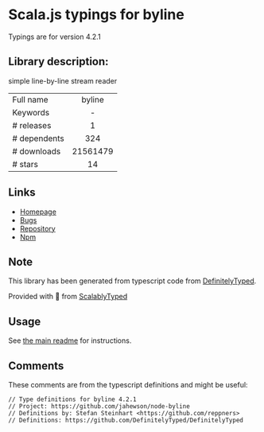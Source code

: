 
# Scala.js typings for byline

Typings are for version 4.2.1

## Library description:
simple line-by-line stream reader

|                    |                 |
| ------------------ | :-------------: |
| Full name          | byline |
| Keywords           | - |
| # releases         | 1 |
| # dependents       | 324 |
| # downloads        | 21561479 |
| # stars            | 14 |

## Links
- [Homepage](https://github.com/jahewson/node-byline)
- [Bugs](https://github.com/jahewson/node-byline/issues)
- [Repository](https://github.com/jahewson/node-byline)
- [Npm](https://www.npmjs.com/package/byline)
    


## Note
This library has been generated from typescript code from [DefinitelyTyped](https://definitelytyped.org).

Provided with :purple_heart: from [ScalablyTyped](https://github.com/oyvindberg/ScalablyTyped)

## Usage
See [the main readme](../../readme.md) for instructions.

## Comments

These comments are from the typescript definitions and might be useful:
```
// Type definitions for byline 4.2.1
// Project: https://github.com/jahewson/node-byline
// Definitions by: Stefan Steinhart <https://github.com/reppners>
// Definitions: https://github.com/DefinitelyTyped/DefinitelyTyped

```


